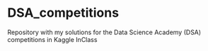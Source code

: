 # DSA_competitions
Repository with my solutions for the Data Science Academy (DSA) competitions in Kaggle InClass
